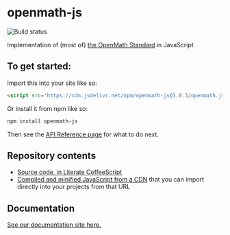 
# openmath-js

![Build status](https://travis-ci.org/lurchmath/openmath-js.svg?branch=master)

Implementation of (most of) [the OpenMath Standard](https://www.openmath.org/standard/om20-2004-06-30/) in JavaScript

## To get started:

Import this into your site like so:

```html
<script src='https://cdn.jsdelivr.net/npm/openmath-js@1.0.3/openmath.js'></script>
```

Or install it from npm like so:
```bash
npm install openmath-js
```

Then see the [API Reference
page](https://lurchmath.github.io/openmath-js/site/api-reference) for what to do
next.

## Repository contents

 * [Source code, in Literate CoffeeScript](openmath.litcoffee)
 * [Compiled and minified JavaScript from a CDN](https://cdn.jsdelivr.net/npm/openmath-js@1.0.3/openmath.js) that you can import directly into your projects from that URL

## Documentation

[See our documentation site here.](https://lurchmath.github.io/openmath-js/)
